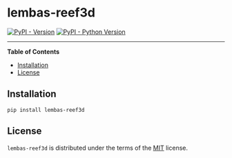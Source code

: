 # lembas-reef3d

[![PyPI - Version](https://img.shields.io/pypi/v/lembas-reef3d.svg)](https://pypi.org/project/lembas-reef3d)
[![PyPI - Python Version](https://img.shields.io/pypi/pyversions/lembas-reef3d.svg)](https://pypi.org/project/lembas-reef3d)

-----

**Table of Contents**

- [Installation](#installation)
- [License](#license)

## Installation

```console
pip install lembas-reef3d
```

## License

`lembas-reef3d` is distributed under the terms of the [MIT](https://spdx.org/licenses/MIT.html) license.
